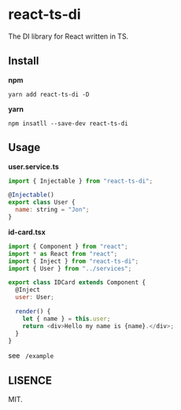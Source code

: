 # react-ts-di
The DI library for React written in TS.

## Install

**npm**

```
yarn add react-ts-di -D
```

**yarn**

```
npm insatll --save-dev react-ts-di
```

## Usage

**user.service.ts**

```javascript
import { Injectable } from "react-ts-di";

@Injectable()
export class User {
  name: string = "Jon";
}
```

**id-card.tsx**

```javascript
import { Component } from "react";
import * as React from "react";
import { Inject } from "react-ts-di";
import { User } from "../services";

export class IDCard extends Component {
  @Inject
  user: User;

  render() {
    let { name } = this.user;
    return <div>Hello my name is {name}.</div>;
  }
}
```

see ` /example`

## LISENCE
MIT.
